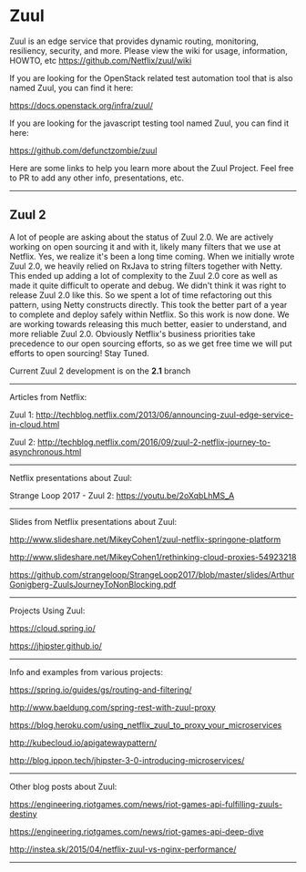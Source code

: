 # Zuul

Zuul is an edge service that provides dynamic routing, monitoring, resiliency, security, and more.
Please view the wiki for usage, information, HOWTO, etc https://github.com/Netflix/zuul/wiki

If you are looking for the OpenStack related test automation tool that is also named Zuul, you can find it here:

https://docs.openstack.org/infra/zuul/

If you are looking for the javascript testing tool named Zuul, you can find it here:

https://github.com/defunctzombie/zuul

Here are some links to help you learn more about the Zuul Project. Feel free to PR to add any other info, presentations, etc.

---

## Zuul 2
  A lot of people are asking about the status of Zuul 2.0.  We are actively working on open sourcing it and with it, likely many filters that we use at Netflix. Yes, we realize it's been a long time coming. When we initially wrote Zuul 2.0, we heavily relied on RxJava to string filters together with Netty. This ended up adding a lot of complexity to the Zuul 2.0 core as well as made it quite difficult to operate and debug. We didn't think it was right to release Zuul 2.0 like this. So we spent a lot of time refactoring out this pattern, using Netty constructs directly. This took the better part of a year to complete and deploy safely within Netflix. So this work is now done. We are working towards releasing this much better, easier to understand, and more reliable Zuul 2.0.  Obviously Netflix's business priorities take precedence to our open sourcing efforts, so as we get free time we will put efforts to open sourcing! Stay Tuned.
  
Current Zuul 2 development is on the __2.1__ branch

---

Articles from Netflix:

Zuul 1: http://techblog.netflix.com/2013/06/announcing-zuul-edge-service-in-cloud.html

Zuul 2: http://techblog.netflix.com/2016/09/zuul-2-netflix-journey-to-asynchronous.html

---

Netflix presentations about Zuul:

Strange Loop 2017 - Zuul 2: https://youtu.be/2oXqbLhMS_A

---

Slides from Netflix presentations about Zuul:

http://www.slideshare.net/MikeyCohen1/zuul-netflix-springone-platform

http://www.slideshare.net/MikeyCohen1/rethinking-cloud-proxies-54923218

https://github.com/strangeloop/StrangeLoop2017/blob/master/slides/ArthurGonigberg-ZuulsJourneyToNonBlocking.pdf

---

Projects Using Zuul:

https://cloud.spring.io/

https://jhipster.github.io/

---

Info and examples from various projects:

https://spring.io/guides/gs/routing-and-filtering/

http://www.baeldung.com/spring-rest-with-zuul-proxy

https://blog.heroku.com/using_netflix_zuul_to_proxy_your_microservices

http://kubecloud.io/apigatewaypattern/

http://blog.ippon.tech/jhipster-3-0-introducing-microservices/

---

Other blog posts about Zuul:

https://engineering.riotgames.com/news/riot-games-api-fulfilling-zuuls-destiny

https://engineering.riotgames.com/news/riot-games-api-deep-dive

http://instea.sk/2015/04/netflix-zuul-vs-nginx-performance/

---
